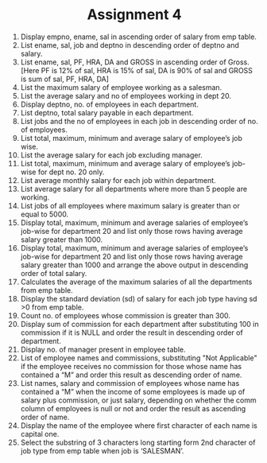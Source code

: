 <div align="center"><h1>Assignment 4</h1></div>


1. Display empno, ename, sal in ascending order of salary from emp table.
2. List ename, sal, job and deptno in descending order of deptno and salary.
3. List ename, sal, PF, HRA, DA and GROSS in ascending order of Gross. [Here PF is 12% of sal, HRA is 15% of sal, DA is 90% of sal and GROSS is sum of sal, PF, HRA, DA]
4. List the maximum salary of employee working as a salesman.
5. List the average salary and no of employees working in dept 20.
6. Display deptno, no. of employees in each department.
7. List deptno, total salary payable in each department.
8. List jobs and the no of employees in each job in descending order of no. of employees.
9. List total, maximum, minimum and average salary of employee’s job wise.
10. List the average salary for each job excluding manager.
11. List total, maximum, minimum and average salary of employee’s job-wise for dept no. 20 only.
12. List average monthly salary for each job within department.
13. List average salary for all departments where more than 5 people are working.
14. List jobs of all employees where maximum salary is greater than or equal to 5000.
15. Display total, maximum, minimum and average salaries of employee’s job-wise for department 20 and list only those rows having average salary greater than 1000.
16. Display total, maximum, minimum and average salaries of employee’s job-wise for department 20 and list only those rows having average salary greater than 1000 and arrange the above output in descending order of total salary. 
17. Calculates the average of the maximum salaries of all the departments from emp table.
18. Display the standard deviation (sd) of salary for each job type having sd >0 from emp table. 
19. Count no. of employees whose commission is greater than 300.
20. Display sum of commission for each department after substituting 100 in commission if it is NULL and order the result in
descending order of department.
21. Display no. of manager present in employee table.
22. List of employee names and commissions, substituting "Not Applicable" if the employee receives no commission for those whose name has contained a “M” and order this result as descending order of name.
23. List names, salary and commission of employees whose name has contained a “M” when the income of some employees is made up of salary plus commission, or just salary, depending on whether the comm column of employees is null or not and order the result as ascending order of name.
24. Display the name of the employee where first character of each name is capital one.
25. Select the substring of 3 characters long starting form 2nd character of job type from emp table when job is ‘SALESMAN’. 
